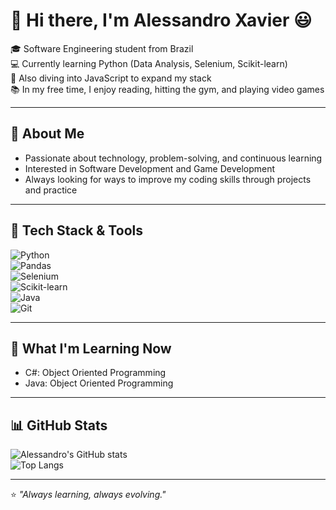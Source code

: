 # 👋 Hi there, I'm Alessandro Xavier 😃  

🎓 Software Engineering student from Brazil  
💻 Currently learning Python (Data Analysis, Selenium, Scikit-learn)  
🌱 Also diving into JavaScript to expand my stack  
📚 In my free time, I enjoy reading, hitting the gym, and playing video games

---

## 🔹 About Me
- Passionate about technology, problem-solving, and continuous learning  
- Interested in Software Development and Game Development
- Always looking for ways to improve my coding skills through projects and practice  

---

## 🚀 Tech Stack & Tools  
![Python](https://img.shields.io/badge/Python-3776AB?style=for-the-badge&logo=python&logoColor=white)  
![Pandas](https://img.shields.io/badge/Pandas-150458?style=for-the-badge&logo=pandas&logoColor=white)  
![Selenium](https://img.shields.io/badge/Selenium-43B02A?style=for-the-badge&logo=selenium&logoColor=white)  
![Scikit-learn](https://img.shields.io/badge/Scikit--learn-F7931E?style=for-the-badge&logo=scikitlearn&logoColor=white)  
![Java](https://img.shields.io/badge/Java-ED8B00?style=flat&logo=openjdk&logoColor=white)  
![Git](https://img.shields.io/badge/Git-F05032?style=for-the-badge&logo=git&logoColor=white)    

---

## 📌 What I'm Learning Now
- C#: Object Oriented Programming
- Java: Object Oriented Programming  

---

## 📊 GitHub Stats  
![Alessandro's GitHub stats](https://github-readme-stats.vercel.app/api?username=AM-Xavier&show_icons=true&theme=radical)  
![Top Langs](https://github-readme-stats.vercel.app/api/top-langs/?username=AM-Xavier&layout=compact&theme=radical)  

---

⭐ *"Always learning, always evolving."*
